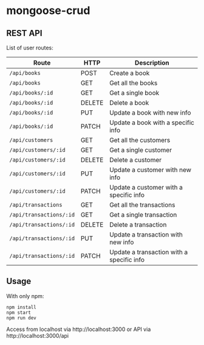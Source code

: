 # mongoose-crud

## REST API

List of user routes:

Route | HTTP | Description
------|------|------------
`/api/books` | POST | Create a book
`/api/books` | GET | Get all the books
`/api/books/:id` | GET | Get a single book
`/api/books/:id` | DELETE | Delete a book
`/api/books/:id` | PUT | Update a book with new info
`/api/books/:id` | PATCH | Update a book with a specific info
`/api/customers` | GET | Get all the customers
`/api/customers/:id` | GET | Get a single customer
`/api/customers/:id` | DELETE | Delete a customer
`/api/customers/:id` | PUT | Update a customer with new info
`/api/customers/:id` | PATCH | Update a customer with a specific info
`/api/transactions` | GET | Get all the transactions
`/api/transactions/:id` | GET | Get a single transaction
`/api/transactions/:id` | DELETE | Delete a transaction
`/api/transactions/:id` | PUT | Update a transaction with new info
`/api/transactions/:id` | PATCH | Update a transaction with a specific info

## Usage
With only npm:
```
npm install
npm start
npm run dev
```

Access from localhost via http://localhost:3000 or API via http://localhost:3000/api
